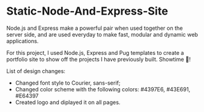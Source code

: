 # Static-Node-And-Express-Site

Node.js and Express make a powerful pair when used together on the server side, and are used everyday to make fast, modular and dynamic web applications.<br/>

For this project, I used Node.js, Express and Pug templates to create a portfolio site to show off the projects I have previously built. Showtime :space_invader:!

List of design changes: <br/>
- Changed font style to Courier, sans-serif; <br/>
- Changed color scheme with the following colors: #4397E6, #43E691, #E64397 <br/>
- Created logo and diplayed it on all pages. <br/>
